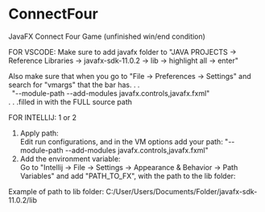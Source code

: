 # ConnectFour
JavaFX Connect Four Game (unfinished win/end condition)
  
  
FOR VSCODE:
Make sure to add javafx folder to "JAVA PROJECTS -> Reference Libraries -> javafx-sdk-11.0.2 -> lib -> highlight all -> enter"

Also make sure that when you go to "File -> Preferences -> Settings" and search for "vmargs"
that the bar has. . .  
&ensp;"--module-path <Your JavaFX lib> --add-modules javafx.controls,javafx.fxml"  
. . .filled in with the FULL source path

FOR INTELLIJ: 1 or 2
1) Apply path:  
     Edit run configurations, and in the VM options add your path: "--module-path <Your JavaFX lib> --add-modules javafx.controls,javafx.fxml"
2) Add the environment variable:  
     Go to "Intellij -> File -> Settings -> Appearance & Behavior -> Path Variables" and add "PATH_TO_FX", with the path to the lib folder:  
       
Example of path to lib folder: C:/User/Users/Documents/Folder/javafx-sdk-11.0.2/lib  
